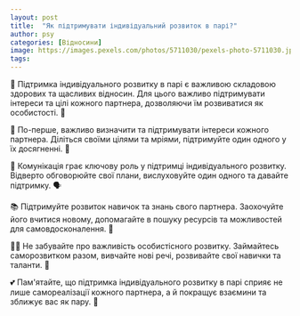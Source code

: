 ```yaml
---
layout: post
title:  "Як підтримувати індивідуальний розвиток в парі?"
author: psy
categories: [Відносини]
image: https://images.pexels.com/photos/5711030/pexels-photo-5711030.jpeg?auto=compress&cs=tinysrgb&fit=crop&h=627&w=1200
tags: 
---
```


💑 Підтримка індивідуального розвитку в парі є важливою складовою здорових та щасливих відносин. Для цього важливо підтримувати інтереси та цілі кожного партнера, дозволяючи їм розвиватися як особистості. 🌱

👫 По-перше, важливо визначити та підтримувати інтереси кожного партнера. Діліться своїми цілями та мріями, підтримуйте один одного у їх досягненні. 🎯

💬 Комунікація грає ключову роль у підтримці індивідуального розвитку. Відверто обговорюйте свої плани, вислуховуйте один одного та давайте підтримку. 🗣️

📚 Підтримуйте розвиток навичок та знань свого партнера. Заохочуйте його вчитися новому, допомагайте в пошуку ресурсів та можливостей для самовдосконалення. 📖

🧘‍♀️ Не забувайте про важливість особистісного розвитку. Займайтесь саморозвитком разом, вивчайте нові речі, розвивайте свої навички та таланти. 🌟

💕 Пам'ятайте, що підтримка індивідуального розвитку в парі сприяє не лише самореалізації кожного партнера, а й покращує взаємини та зближує вас як пару. 🌺


